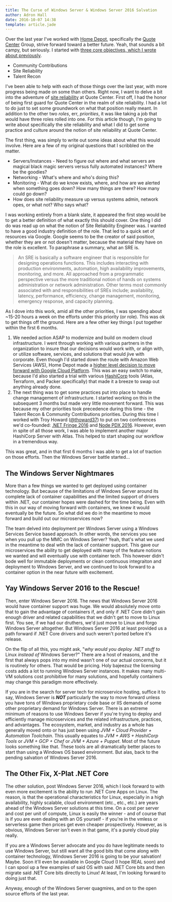```yaml
---
title: The Curse of Windows Server & Windows Server 2016 Salvation
author: Adron Hall
date: 2016-10-07 14:38
template: article.jade
---
```

Over the last year I've worked with [Home Depot](https://homedepot.com), specifically the [Quote Center](http://www.quotecenter.com/) Group, strive forward toward a better future. Yeah, that sounds a bit campy, but seriously. I started with [three core objectives, which I wrote about previously](http://blog.adron.me/articles/after-816-days-taking-a-job/).

* Community Contributions
* Site Reliability
* Talent Recon

I've been able to help with each of those things over the last year, with more progress being made on some than others. Right now, I want to delve a bit into the adventure of [site reliability](https://landing.google.com/sre/interview/ben-treynor.html) at Quote Center. First off, I had the honor of being first guard for Quote Center in the realm of site reliability. I had a lot to do just to set some groundwork on what that position really meant. In addition to the other two *roles*, err, *priorities*, it was like taking a job that would have three roles rolled into one. For this article though, I'm going to write about specifically the site reliability and what I did to get some practice and culture around the notion of site reliability at Quote Center.

The first thing, was simply to write out some ideas about what this would involve. Here are a few of my original questions that I scribbled on the matter.

<span class="more"></span>

* Servers/Instances - Need to figure out where and what servers are magical black magic servers versus fully automated instances? Where be the goodies?
* Networking - What's where and who's doing this?
* Monitoring - What do we know exists, where, and how are we alerted when something goes down? How many things are there? How many could go down?
* How does site reliability measure up versus systems admin, network opes, or what not? Who says what?

I was working entirely from a blank slate, it appeared the first step would be to get a better definition of what exactly this should cover. One thing I did do was read up on what the notion of Site Reliability Engineer was. I wanted to have a good industry definition of the role. That led to a quick set of resources via Google. Google seems to be the creator of said position, whether they are or not doesn't matter, because the material they have on the role is excellent. To paraphrase a summary, what an SRE is.

> An SRE is basically a software engineer that is responsible for designing operations functions. This includes interacting with production environments, automation, high availability improvements, monitoring, and more. All approached from a programmatic perspective versus the more traditional notion of hands on systems administration or network administration. Other terms most commonly associated with and responsibilities of SREs include; availability, latency, performance, efficiency, change management, monitoring, emergency response, and capacity planning.

As I dove into this work, amid all the other priorities, I was spending about ~15-20 hours a week on the efforts under this priority (or role). This was ok to get things off the ground. Here are a few other key things I put together within the first 6 months.

1. We needed action ASAP to modernize and build on modern cloud infrastructure. I went through working with various partners in the organization to insure that our decisions would work with, or align with, or utilize software, services, and solutions that would jive with corporate. Even though I'd started down the route with Amazon Web Services (AWS), Home Depot made a [higher level decision to move forward with Google Cloud Platform](http://www.reuters.com/article/us-google-home-depot-cloud-idUSKCN0WO380). This was an easy switch to make, because I'd also started a trial with various [HashiCorp](https://www.hashicorp.com/) tools (Atlas, Terraform, and Packer specifically) that made it a breeze to swap out anything already done.
2. The next thing was to get some practices put into place to handle change management of infrastructure. I started working on this in the subsequent 3 months but made very little movement forward. This was because my other priorities took precedence during this time - the Talent Recon & Community Contributions priorities. During this time I worked with Troy Howard ([@thoward37](https://twitter.com/thoward37/)) to put on two conferences we'd co-founded: [.NET Fringe 2016](http://dotnetfringe.org/) and [Node PDX 2016](http://nodepdx.org/). However, even in spite of all those work, I was able to implement another major HashiCorp Server with Atlas. This helped to start shaping our workflow in a tremendous way.

This was great, and in that first 6 months I was able to get a lot of traction on those efforts. Then the Windows Server battle started...

## The Windows Server Nightmares

More than a few things we wanted to get deployed using container technology. But because of the limitations of Windows Server around its complete lack of container capabilities and the limited support of drivers within .NET, our container hopes were dashed for the time being. Even with this in our way of moving forward with containers, we knew it would eventually be the future. So what did we do in the meantime to move forward and build out our microservices now?

The team delved into deployment per Windows Server using a Windows Services Service based approach. In other words, the services you see when you pull up the MMC on Windows Server? Yeah, that's what we used in the meantime to deal wtih the lack of container support. This gave our microservices the ability to get deployed with many of the feature notions we wanted and will eventually use with container tech. This however didn't bode well for immutable deployments or clean continuous integraiton and deployment to Windows Server, and we continued to look forward to a container option in the near future with excitement.

## Yay Windows Server 2016 to the Rescue!

Then, enter Windows Server 2016. The news that Windows Server 2016 would have container support was huge. We would absolutely move onto that to gain the advantage of containers if, and only if .NET Core didn't gain enough driver and related capabilities that we didn't get to move to Linux first. You see, if we had our druthers, we'd just move to Linux and forgo Windows Server altogether. But Windows Server 2016 at least provided us a path forward if .NET Core drivers and such weren't ported before it's release.

On the flip of all this, you might ask, "*why would you deploy .NET stuff to* Linux *instead of* Windows Server?" There are a host of reasons, and the first that always pops into my mind wasn't one of our actual concerns, but it is routinely for others. That would be pricing. Holy bajeezuz the licensing costs adds a lot to running Windows Server instances. It makes many multi-VM solutions cost prohibitive for many solutions, and hopefully containers may change this paradigm more effectively.


If you are in the search for server tech for microservice hosting, suffice it to say, Windows Server is ***NOT*** particularly the way to move forward unless you have tons of Windows proprietary code base or IIS demands of some other proprietary demand for Windows Server. There is an extreme minimum of reasons to use Windows Server if you're trying to deploy and efficiently manage microservices and the related infrastructure, practices, and advantages. The ecosystem, market, and industry as a whole has generally moved onto or has just been using *JVM + Cloud Provider + Automation Toolchain*. This usually equates to *JVM + AWS + HashiCorp Tools* or *JVM + GCP + Chef* or *JVM + Azure + Puppet*. Most of the future looks something like that. These tools are all dramatically better places to start than using a Windows OS based environment. But alas, back to the pending salvation of Windows Server 2016.

## The Other Fix, X-Plat .NET Core

The other solution, post Windows Server 2016, which I look forward to with even more excitement is the ability to run .NET Core Apps on Linux. The reason, is that the operational characteristics for Linux, especially in a high availability, highly scalable, cloud environment (etc., etc., etc.) are years ahead of the Windows Server solutions at this time. On a cost per server and cost per unit of compute, Linux is easily the winner - and of course that is if you are even dealing with an OS yourself - if you're in the vmless or serverless game then prices get even cheaper prospectively. However, as is obvious, Windows Server isn't even in that game, it's a purely cloud play really.

If you are a Windows Server advocate and you do have legitimate needs to use Windows Server, but still want all the good bits that come along with container technology, Windows Server 2016 is going to be your salvation! Maybe. Soon it'll even be available in Google Cloud (I hope REAL soon) and I can spool up a few examples of said OS with said .NET Core bits and then migrate said .NET Core bits directly to Linux! At least, I'm looking forward to doing just that.

Anyway, enough of the Windows Server quagmires, and on to the open source efforts of the last year.